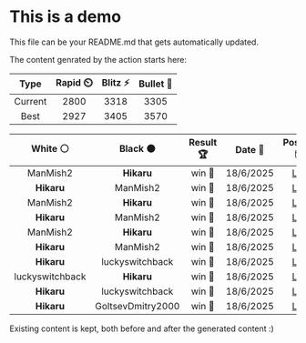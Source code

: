 # This is a demo

This file can be your README.md that gets automatically updated.

The content genrated by the action starts here:

<!--START_SECTION:chessStats-->
<!-- Automatically generated with https://github.com/Balastrong/chess-stats-action -->

| Type | Rapid ⏲️ | Blitz ⚡ | Bullet 🔫 |
|:---:|:---:|:---:|:---:|
| Current | 2800 | 3318 | 3305 |
| Best | 2927 | 3405 | 3570 |

| White ⚪ | Black ⚫ | Result 🏆 | Date 📅 | Position 🗺️ | Type 🕕 |
|:---:|:---:|:---:|:---:|:---:|:---:|
| ManMish2 | **Hikaru** | win 🥇 | 18/6/2025 | <a href="http://www.ee.unb.ca/cgi-bin/tervo/fen.pl?select=8/1p1Q2pk/2p2p2/p7/P4qp1/8/8/6K1 w - - 4 53">Link</a> | Blitz |
| **Hikaru** | ManMish2 | win 🥇 | 18/6/2025 | <a href="http://www.ee.unb.ca/cgi-bin/tervo/fen.pl?select=5k2/2P2pn1/3N3p/6p1/1B6/4P1PP/b7/6K1 b - - 0 40">Link</a> | Blitz |
| ManMish2 | **Hikaru** | win 🥇 | 18/6/2025 | <a href="http://www.ee.unb.ca/cgi-bin/tervo/fen.pl?select=r3k2r/1b3p2/p3pnpp/2n5/P1p1P2P/1p3PN1/BPPRN1P1/1K5R w kq - 0 22">Link</a> | Blitz |
| **Hikaru** | ManMish2 | win 🥇 | 18/6/2025 | <a href="http://www.ee.unb.ca/cgi-bin/tervo/fen.pl?select=5Q2/R5k1/4Knp1/8/6P1/8/8/8 b - - 0 73">Link</a> | Blitz |
| ManMish2 | **Hikaru** | win 🥇 | 18/6/2025 | <a href="http://www.ee.unb.ca/cgi-bin/tervo/fen.pl?select=2k4r/2p2pb1/p1Pp4/8/4Pp2/P1NQnPp1/1PP3P1/3R1KBq w - - 7 29">Link</a> | Blitz |
| **Hikaru** | ManMish2 | win 🥇 | 18/6/2025 | <a href="http://www.ee.unb.ca/cgi-bin/tervo/fen.pl?select=5R2/6p1/6k1/7p/6rP/5pPK/8/4R3 b - - 0 47">Link</a> | Blitz |
| **Hikaru** | luckyswitchback | win 🥇 | 18/6/2025 | <a href="http://www.ee.unb.ca/cgi-bin/tervo/fen.pl?select=8/P4pk1/6rp/8/2P2b2/3Q3P/P4Pp1/3R2K1 b - - 0 38">Link</a> | Blitz |
| luckyswitchback | **Hikaru** | win 🥇 | 18/6/2025 | <a href="http://www.ee.unb.ca/cgi-bin/tervo/fen.pl?select=3B1bk1/p4p2/P3p1p1/1B1pPn1p/3P1P2/7P/r1r3P1/1R3RK1 w - - 2 39">Link</a> | Blitz |
| **Hikaru** | luckyswitchback | win 🥇 | 18/6/2025 | <a href="http://www.ee.unb.ca/cgi-bin/tervo/fen.pl?select=2kr4/ppp5/2np1R1p/8/2PPr3/1P2P1P1/PB5P/4R1K1 b - - 0 28">Link</a> | Blitz |
| **Hikaru** | GoltsevDmitry2000 | win 🥇 | 18/6/2025 | <a href="http://www.ee.unb.ca/cgi-bin/tervo/fen.pl?select=4r1k1/p4p1p/1pRp2p1/6q1/8/1P2PP2/PQ4PP/3R2K1 b - - 0 23">Link</a> | Blitz |

<!--END_SECTION:chessStats-->

Existing content is kept, both before and after the generated content :)
